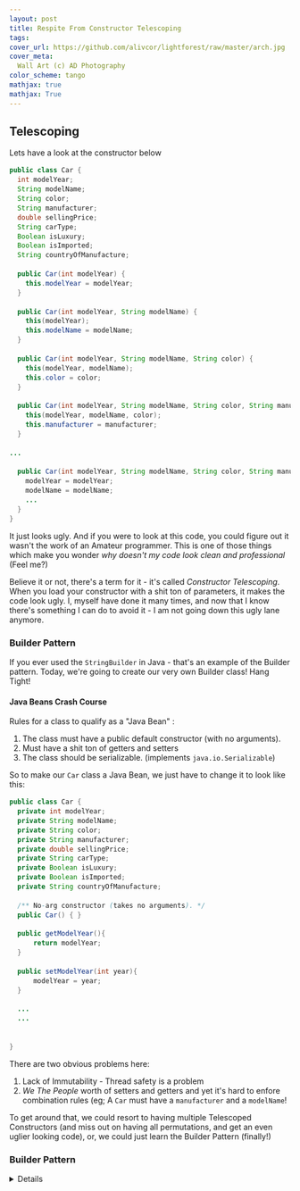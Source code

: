 ```yaml
---
layout: post
title: Respite From Constructor Telescoping
tags: 
cover_url: https://github.com/alivcor/lightforest/raw/master/arch.jpg
cover_meta: 
  Wall Art (c) AD Photography
color_scheme: tango
mathjax: true
mathjax: True
---
```

<style TYPE="text/css">
code.has-jax {font: inherit; font-size: 100%; background: inherit; border: inherit;}
</style>
<script type="text/x-mathjax-config">
MathJax.Hub.Config({
    tex2jax: {
        inlineMath: [['$','$'], ['\(','\)']],
        skipTags: ['script', 'noscript', 'style', 'textarea', 'pre'] // removed 'code' entry
    }
});
MathJax.Hub.Queue(function() {
    var all = MathJax.Hub.getAllJax(), i;
    for(i = 0; i < all.length; i += 1) {
        all[i].SourceElement().parentNode.className += ' has-jax';
    }
});
</script>
<script type="text/javascript" src="https://cdnjs.cloudflare.com/ajax/libs/mathjax/2.7.4/MathJax.js?config=TeX-AMS_HTML-full"></script>


## Telescoping

Lets have a look at the constructor below


```java
public class Car {
  int modelYear;
  String modelName;
  String color;
  String manufacturer;
  double sellingPrice;
  String carType;
  Boolean isLuxury;
  Boolean isImported;
  String countryOfManufacture;

  public Car(int modelYear) {
    this.modelYear = modelYear;
  }

  public Car(int modelYear, String modelName) {
    this(modelYear);
    this.modelName = modelName;
  }

  public Car(int modelYear, String modelName, String color) {
    this(modelYear, modelName);
    this.color = color;
  }

  public Car(int modelYear, String modelName, String color, String manufacturer) {
    this(modelYear, modelName, color);
    this.manufacturer = manufacturer;
  }

...

  public Car(int modelYear, String modelName, String color, String manufacturer, double sellingPrice, String carType, Boolean isLuxury, Boolean isImported, String countryOfManufacture) {
    modelYear = modelYear;
    modelName = modelName;
    ...
  }
}
```

It just looks ugly. And if you were to look at this code, you could figure out it wasn't the work of an Amateur programmer. This is one of those things which make you wonder _why doesn't my code look clean and professional_ (Feel me?)

Believe it or not, there's a term for it - it's called *Constructor Telescoping*. When you load your constructor with a shit ton of parameters, it makes the code look ugly. I, myself have done it many times, and now that I know there's something I can do to avoid it - I am not going down this ugly lane anymore.

### Builder Pattern

If you ever used the `StringBuilder` in Java - that's an example of the Builder pattern. Today, we're going to create our very own Builder class! Hang Tight!

#### Java Beans Crash Course

Rules for a class to qualify as a "Java Bean" :

1. The class must have a public default constructor \(with no arguments\). 
2. Must have a shit ton of getters and setters
3. The class should be serializable. (implements `java.io.Serializable`)

So to make our `Car` class a Java Bean, we just have to change it to look like this:

```java
public class Car {
  private int modelYear;
  private String modelName;
  private String color;
  private String manufacturer;
  private double sellingPrice;
  private String carType;
  private Boolean isLuxury;
  private Boolean isImported;
  private String countryOfManufacture;

  /** No-arg constructor (takes no arguments). */
  public Car() { }

  public getModelYear(){
      return modelYear;
  }

  public setModelYear(int year){
      modelYear = year;
  }

  ...
  ...
  

}
```

There are two obvious problems here:

1. Lack of Immutability - Thread safety is a problem
2. _We The People_ worth of setters and getters and yet it's hard to enfore combination rules (eg; A `Car` must have a `manufacturer` and a `modelName`!

To get around that, we could resort to having multiple Telescoped Constructors \(and miss out on having all permutations, and get an even uglier looking code\), or, we could just learn the Builder Pattern (finally!)

### Builder Pattern

<details>
```java
public class Car {
    private int modelYear;
    private String modelName;
    private String color;
    private String manufacturer;
    private double sellingPrice;
    private String carType;
    private Boolean isLuxury;
    private Boolean isImported;
    private String countryOfManufacture;

    public static class Builder {
        private int modelYear;
        private String modelName;
        private String color;
        private String manufacturer;
        private double sellingPrice;
        private String carType;
        private Boolean isLuxury;
        private Boolean isImported;
        private String countryOfManufacture;

        public Builder modelYear(int modelYear) {
            this.modelYear = modelYear;
            return this;
        }
        public Builder modelName(String modelName) {
            this.modelName = modelName;
            return this;
        }
        public Builder color(String color) {
            this.color = color;
            return this;
        }
        public Builder manufacturer(String manufacturer) {
            this.manufacturer = manufacturer;
            return this;
        }
        public Builder sellingPrice(double sellingPrice) {
            this.sellingPrice = sellingPrice;
            return this;
        }
        public Builder carType(String carType) {
            this.carType = carType;
            return this;
        }
        public Builder isLuxury(Boolean isLuxury) {
            this.isLuxury = isLuxury;
            return this;
        }
        public Builder isImported(Boolean isImported) {
            this.isImported = isImported;
            return this;
        }
        public Builder countryOfManufacture(String countryOfManufacture) {
            this.countryOfManufacture = countryOfManufacture;
            return this;
        }

        public Builder(String modelName, String manufacturer){
            if (modelName == null || manufacturer == null) {
                throw new NullPointerException("modelName or manufacturer cannot be null");
            }
            this.modelName = modelName;
            this.manufacturer = manufacturer;
        }

        public Car build() {
            return new Car(this);
        }

    }

    private Car(Builder builder) {
        this.modelYear = builder.modelYear;
        this.modelName = builder.modelName;
        this.color = builder.color;
        this.manufacturer = builder.manufacturer;
        this.sellingPrice = builder.sellingPrice;
        this.carType = builder.carType;
        this.isLuxury = builder.isLuxury;
        this.isImported = builder.isImported;
        this.countryOfManufacture = builder.countryOfManufacture;
    }

    public int getModelYear(){
        return modelYear;
    }

    public String getModelName(){
        return modelName;
    }

    public String getColor(){
        return color;
    }

    public String getManufacturer(){
        return manufacturer;
    }

    public double getSellingPrice(){
        return sellingPrice;
    }

    public String getCarType(){
        return carType;
    }

    public Boolean getIsLuxury(){
        return isLuxury;
    }

    public Boolean getIsImported(){
        return isImported;
    }

    public String getCountryOfManufacture(){
        return countryOfManufacture;
    }

}
```
</details>

Now lets have a one mile overview of the code above, because right now - it looks pretty daunting.

![One Mile View](https://github.com/alivcor/lightforest/raw/master/allcode.png)

